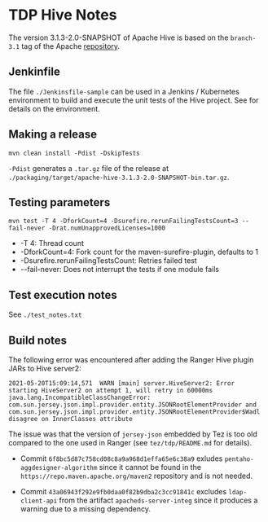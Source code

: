 # TDP Hive Notes

The version 3.1.3-2.0-SNAPSHOT of Apache Hive is based on the `branch-3.1` tag of the Apache [repository](https://github.com/apache/hive/tree/branch-3.1).

## Jenkinfile

The file `./Jenkinsfile-sample` can be used in a Jenkins / Kubernetes environment to build and execute the unit tests of the Hive project. See []() for details on the environment.

## Making a release

```
mvn clean install -Pdist -DskipTests
```

`-Pdist` generates a `.tar.gz` file of the release at `./packaging/target/apache-hive-3.1.3-2.0-SNAPSHOT-bin.tar.gz`.

## Testing parameters

```
mvn test -T 4 -DforkCount=4 -Dsurefire.rerunFailingTestsCount=3 --fail-never -Drat.numUnapprovedLicenses=1000
```

- -T 4: Thread count
- -DforkCount=4: Fork count for the maven-surefire-plugin, defaults to 1
- -Dsurefire.rerunFailingTestsCount: Retries failed test
- --fail-never: Does not interrupt the tests if one module fails

## Test execution notes

See `./test_notes.txt`

## Build notes

The following error was encountered after adding the Ranger Hive plugin JARs to Hive server2:

```
2021-05-20T15:09:14,571  WARN [main] server.HiveServer2: Error starting HiveServer2 on attempt 1, will retry in 60000ms
java.lang.IncompatibleClassChangeError: com.sun.jersey.json.impl.provider.entity.JSONRootElementProvider and com.sun.jersey.json.impl.provider.entity.JSONRootElementProvider$Wadl disagree on InnerClasses attribute
```

The issue was that the version of `jersey-json` embedded by Tez is too old compared to the one used in Ranger (see `tez/tdp/README.md` for details).

- Commit `6f8bc5d87c758cd08c8a9a968d1effa65e6c38a9` exludes `pentaho-aggdesigner-algorithm` since it cannot be found in the `https://repo.maven.apache.org/maven2` repository and is not needed.

- Commit `43a06943f292e9fb0daa0f82b9dba2c3cc91841c` excludes `ldap-client-api` from the artifact `apacheds-server-integ` since it produces a warning due to a missing dependency.
